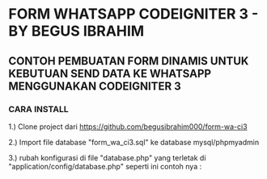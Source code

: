 # FORM WHATSAPP CODEIGNITER 3 - BY BEGUS IBRAHIM
## CONTOH PEMBUATAN FORM DINAMIS UNTUK KEBUTUAN SEND DATA KE WHATSAPP MENGGUNAKAN CODEIGNITER 3

### CARA INSTALL
1.) Clone project dari https://github.com/begusibrahim000/form-wa-ci3

2.) Import file database "form_wa_ci3.sql" ke database mysql/phpmyadmin

3.) rubah konfigurasi di file "database.php" yang terletak di "application/config/database.php" seperti ini contoh nya :

  <?php  if ( ! defined('BASEPATH')) exit('No direct script access allowed');
  /*
  | -------------------------------------------------------------------
  | DATABASE CONNECTIVITY SETTINGS
  | -------------------------------------------------------------------
  | This file will contain the settings needed to access your database.
  |
  | For complete instructions please consult the 'Database Connection'
  | page of the User Guide.
  |
  | -------------------------------------------------------------------
  | EXPLANATION OF VARIABLES
  | -------------------------------------------------------------------
  |
  | ['hostname'] The hostname of your database server.
  | ['username'] The username used to connect to the database
  | ['password'] The password used to connect to the database
  | ['database'] The name of the database you want to connect to
  | ['dbdriver'] The database type. ie: mysql.  Currently supported:
           mysql, mysqli, postgre, odbc, mssql, sqlite, oci8
  | ['dbprefix'] You can add an optional prefix, which will be added
  |        to the table name when using the  Active Record class
  | ['pconnect'] TRUE/FALSE - Whether to use a persistent connection
  | ['db_debug'] TRUE/FALSE - Whether database errors should be displayed.
  | ['cache_on'] TRUE/FALSE - Enables/disables query caching
  | ['cachedir'] The path to the folder where cache files should be stored
  | ['char_set'] The character set used in communicating with the database
  | ['dbcollat'] The character collation used in communicating with the database
  |        NOTE: For MySQL and MySQLi databases, this setting is only used
  |          as a backup if your server is running PHP < 5.2.3 or MySQL < 5.0.7
  |        (and in table creation queries made with DB Forge).
  |          There is an incompatibility in PHP with mysql_real_escape_string() which
  |          can make your site vulnerable to SQL injection if you are using a
  |          multi-byte character set and are running versions lower than these.
  |          Sites using Latin-1 or UTF-8 database character set and collation are unaffected.
  | ['swap_pre'] A default table prefix that should be swapped with the dbprefix
  | ['autoinit'] Whether or not to automatically initialize the database.
  | ['stricton'] TRUE/FALSE - forces 'Strict Mode' connections
  |             - good for ensuring strict SQL while developing
  |
  | The $active_group variable lets you choose which connection group to
  | make active.  By default there is only one group (the 'default' group).
  |
  | The $active_record variables lets you determine whether or not to load
  | the active record class
  */

  $active_group = 'default';
  $active_record = TRUE;

  $db['default']['hostname'] = 'localhost';
  $db['default']['username'] = 'root';
  $db['default']['password'] = '';
  $db['default']['database'] = 'form_wa_ci3';
  $db['default']['dbdriver'] = 'mysqli';
  $db['default']['dbprefix'] = '';
  $db['default']['pconnect'] = TRUE;
  $db['default']['db_debug'] = TRUE;
  $db['default']['cache_on'] = FALSE;
  $db['default']['cachedir'] = '';
  $db['default']['char_set'] = 'utf8';
  $db['default']['dbcollat'] = 'utf8_general_ci';
  $db['default']['swap_pre'] = '';
  $db['default']['autoinit'] = TRUE;
  $db['default']['stricton'] = FALSE;

  /* End of file database.php */
  /* Location: ./application/config/database.php */

4.) masuk ke halaman localhost/form-wa-ci3

5.) contoh username & passowrd untuk login :  

- System Administrator Account : 
  * email : admin@gmail.com
  * password : 123456

- Manager Account : 
  * email : manager@gmail.com 
  * password : 123456

- Employee Account 
  * email : employee@gmail.com 
  * password : 123456

6.) NIKMATI...Setelah masuk dengan akun Administrator Sistem, Anda dapat membuat pengguna atau mengedit pengguna sebelumnya jika diinginkan

# TERIMAKASIH BANYAK